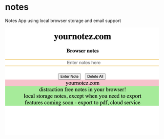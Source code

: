# notes
Notes App using local browser storage and email support

![yournotez.com](./assets/progress-jan-8.png)